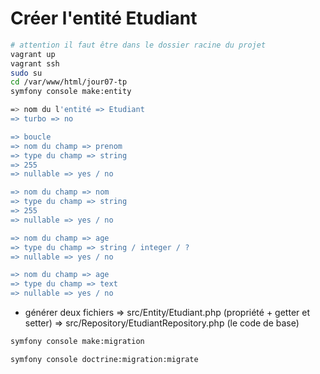 # Créer l'entité Etudiant

```sh
# attention il faut être dans le dossier racine du projet
vagrant up
vagrant ssh
sudo su 
cd /var/www/html/jour07-tp
symfony console make:entity

=> nom du l'entité => Etudiant
=> turbo => no 

=> boucle 
=> nom du champ => prenom
=> type du champ => string 
=> 255
=> nullable => yes / no 

=> nom du champ => nom
=> type du champ => string 
=> 255
=> nullable => yes / no 

=> nom du champ => age
=> type du champ => string / integer / ?
=> nullable => yes / no 

=> nom du champ => age
=> type du champ => text
=> nullable => yes / no 

```
- générer deux fichiers => src/Entity/Etudiant.php (propriété + getter et setter)
                        => src/Repository/EtudiantRepository.php (le code de base)


```sh
symfony console make:migration
```

```sh
symfony console doctrine:migration:migrate
```